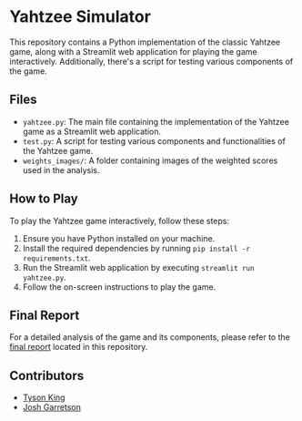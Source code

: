 # Yahtzee Simulator

This repository contains a Python implementation of the classic Yahtzee game, along with a Streamlit web application for playing the game interactively. Additionally, there's a script for testing various components of the game.

## Files

- `yahtzee.py`: The main file containing the implementation of the Yahtzee game as a Streamlit web application.
- `test.py`: A script for testing various components and functionalities of the Yahtzee game.
- `weights_images/`: A folder containing images of the weighted scores used in the analysis.

## How to Play

To play the Yahtzee game interactively, follow these steps:

1. Ensure you have Python installed on your machine.
2. Install the required dependencies by running `pip install -r requirements.txt`.
3. Run the Streamlit web application by executing `streamlit run yahtzee.py`.
4. Follow the on-screen instructions to play the game.

## Final Report

For a detailed analysis of the game and its components, please refer to the [final report](report.pdf) located in this repository.

## Contributors

- [Tyson King](https://github.com/tmking2002)
- [Josh Garretson](https://github.com/jgarre37)
